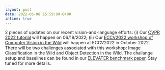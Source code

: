 ```yaml
---
layout: post
date: 2022-06-08 15:59:00-0400
inline: true
---
```


2 pieces of updates on our recent vision-and-language efforts: (i) Our <a href="https://vlp-tutorial.github.io/">CVPR 2022 tutorial</a> will happen on 06/19/2022; (ii) Our <a href="https://computer-vision-in-the-wild.github.io/eccv-2022/">ECCV2022 workshop of Computer Vision in the Wild</a> will happen at ECCV2022 in October 2022. There will be two challenges associated with this workshop: Image Classification in the Wild and Object Detection in the Wild. The challange setup and baselines can be found in our <a href="https://arxiv.org/abs/2204.08790">ELEVATER benchmark paper</a>. Stay tuned for more details. 
